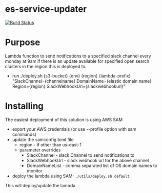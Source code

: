 # es-service-updater

[![Build Status](https://travis-ci.org/Signiant/dynamodb-add-ttl-lambda.svg?branch=master)](https://travis-ci.org/Signiant/dynamodb-add-ttl-lambda)

# Purpose
Lambda function to send notifications to a specified slack channel every monday at 9am if there is an update available 
for specified open search clusters in the region this is deployed to.

* run ./deploy.sh {s3-bucket} {env} {region} {lambda-prefix} "SlackChannel={channelname} DomainName={elastic domain name} Region={region} SlackWebhookUrl={slackwebhookurl}"

# Installing
The easiest deployment of this solution is using AWS SAM
* export your AWS credentials (or use --profile option with sam commands)
* update the samconfig.toml file
  * region - if other than us-east-1
  * parameter overrides
    * SlackChannel - slack Channel to send notifications to
    * SlackWebhookUrl - slack webhook url for the above channel
    * DomainNameList - comma separated list of OS domain names to monitor
* deploy the lambda using SAM: `./utils/deploy.sh default`

This will deploy/update the lambda.
